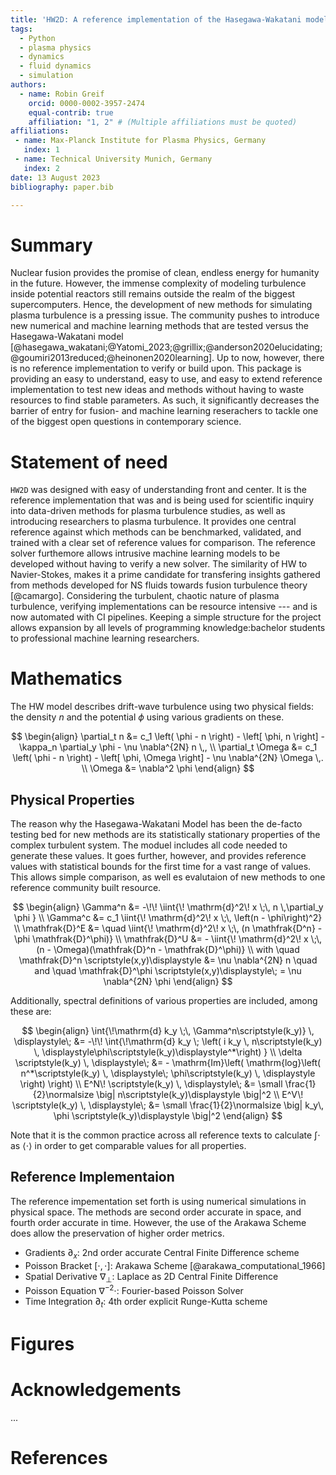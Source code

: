 ```yaml
---
title: 'HW2D: A reference implementation of the Hasegawa-Wakatani model for plasma turbulence in Fusion reactors'
tags:
  - Python
  - plasma physics
  - dynamics
  - fluid dynamics
  - simulation
authors:
  - name: Robin Greif
    orcid: 0000-0002-3957-2474
    equal-contrib: true
    affiliation: "1, 2" # (Multiple affiliations must be quoted)
affiliations:
 - name: Max-Planck Institute for Plasma Physics, Germany
   index: 1
 - name: Technical University Munich, Germany
   index: 2
date: 13 August 2023
bibliography: paper.bib

---
```


# Summary

Nuclear fusion provides the promise of clean, endless energy for humanity
in the future. However, the immense complexity of modeling turbulence inside
potential reactors still remains outside the realm of the biggest supercomputers.
Hence, the development of new methods for simulating plasma turbulence is 
a pressing issue. The community pushes to introduce new numerical and machine
learning methods that are tested versus the Hasegawa-Wakatani model [@hasegawa_wakatani;@Yatomi_2023;@grillix;@anderson2020elucidating;@goumiri2013reduced;@heinonen2020learning].
Up to now, however, there is no reference implementation to verify or build upon.
This package is providing an easy to understand, easy to use, and easy to extend 
reference implementation to test new ideas and methods without having to 
waste resources to find stable parameters.
As such, it significantly decreases the barrier of entry for fusion- and machine 
learning reserachers to tackle one of the biggest open questions in contemporary science.

# Statement of need

`HW2D` was designed with easy of understanding front and center. It is the reference 
implementation that was and is being used for scientific inquiry into data-driven methods
for plasma turbulence studies, as well as introducing researchers to plasma turbulence.
It provides one central reference against which methods can be benchmarked, validated, 
and trained with a clear set of reference values for comparison.
The reference solver furthemore allows intrusive machine learning models to be developed 
without having to verify a new solver. 
The similarity of HW to Navier-Stokes, makes it a prime candidate for transfering insights 
gathered from methods developed for NS fluids towards fusion turbulence theory [@camargo].
Considering the turbulent, chaotic nature of plasma turbulence, verifying implementations 
can be resource intensive --- and is now automated with CI pipelines.
Keeping a simple structure for the project allows expansion by all levels of programming 
knowledge:bachelor students to professional machine learning researchers.


# Mathematics

The HW model describes drift-wave turbulence using two physical fields: the density $n$ and the potential $\phi$ using various gradients on these. 

$$
\begin{align}
    \partial_t n &= c_1 \left( \phi - n \right)
                     - \left[ \phi, n \right]
                     - \kappa_n \partial_y \phi
                     - \nu \nabla^{2N} n \,,
             \\
    \partial_t \Omega &= c_1 \left( \phi - n \right)
                                    - \left[ \phi, \Omega \right]
                                    - \nu \nabla^{2N} \Omega \,.
             \\
             \Omega &= \nabla^2 \phi
\end{align}
$$

## Physical Properties

The reason why the Hasegawa-Wakatani Model has been the de-facto testing bed for new methods are its statistically stationary properties of the complex turbulent system.
The moduel includes all code needed to generate these values.
It goes further, however, and provides reference values with statistical bounds for the first time for a vast range of values.
This allows simple comparison, as well es evalutaion of new methods to one reference community built resource.

$$
\begin{align}
    \Gamma^n       &= -\!\! \iint{\! \mathrm{d}^2\! x \;\, n \,\partial_y \phi } \\
    \Gamma^c       &= c_1   \iint{\! \mathrm{d}^2\! x \;\, \left(n - \phi\right)^2} \\
    \mathfrak{D}^E &= \quad \iint{\! \mathrm{d}^2\! x \;\, (n \mathfrak{D^n} - \phi \mathfrak{D}^\phi)} \\ 
    \mathfrak{D}^U &= -     \iint{\! \mathrm{d}^2\! x \;\, (n - \Omega)(\mathfrak{D}^n - \mathfrak{D}^\phi)} \\
    with \quad \mathfrak{D}^n \scriptstyle(x,y)\displaystyle &= \nu \nabla^{2N} n \quad and \quad 
    \mathfrak{D}^\phi \scriptstyle(x,y)\displaystyle\; = \nu \nabla^{2N} \phi  
\end{align}
$$

Additionally, spectral definitions of various properties are included, among these are:

$$
\begin{align}
  \int{\!\mathrm{d} k_y \;\, \Gamma^n\scriptstyle(k_y)} \, \displaystyle\; &= -\!\! \int{\!\mathrm{d} k_y \; \left( i k_y \,  n\scriptstyle(k_y) \, \displaystyle\phi\scriptstyle(k_y)\displaystyle^*\right) } \\
  \delta \scriptstyle(k_y) \, \displaystyle\; &= - \mathrm{Im}\left( \mathrm{log}\left( n^*\scriptstyle(k_y) \, \displaystyle\; \phi\scriptstyle(k_y) \, \displaystyle \right) \right) \\
  E^N\!  \scriptstyle(k_y) \, \displaystyle\; &= \small \frac{1}{2}\normalsize \big| n\scriptstyle(k_y)\displaystyle \big|^2 \\
  E^V\!  \scriptstyle(k_y) \, \displaystyle\; &= \small \frac{1}{2}\normalsize \big| k_y\, \phi \scriptstyle(k_y)\displaystyle \big|^2 
\end{align}
$$

Note that it is the common practice across all reference texts to calculate $\int\cdot$ as $\langle \cdot \rangle$ in order to get comparable values for all properties.


## Reference Implementaion

The reference impementation set forth is using numerical simulations in physical space.
The methods are second order accurate in space, and fourth order accurate in time.
However, the use of the Arakawa Scheme does allow the preservation of higher order metrics.

- Gradients $\partial_x$:  2nd order accurate Central Finite Difference scheme
- Poisson Bracket $[\cdot,\cdot]$:  Arakawa Scheme [@arakawa_computational_1966]
- Spatial Derivative $\nabla_\bot$:  Laplace as 2D Central Finite Difference
- Poisson Equation $\nabla^{-2}\cdot$:  Fourier-based Poisson Solver
- Time Integration $\partial_t$:  4th order explicit Runge-Kutta scheme


# Figures



# Acknowledgements

...

# References
